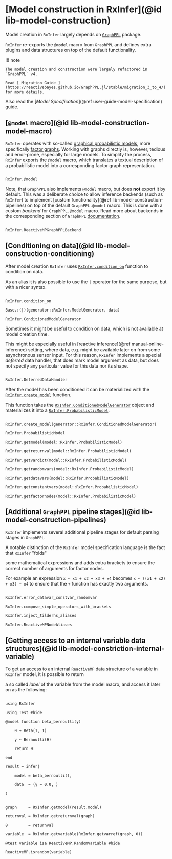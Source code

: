 # [Model construction in RxInfer](@id lib-model-construction)

Model creation in `RxInfer` largely depends on [`GraphPPL`](https://github.com/ReactiveBayes/GraphPPL.jl) package.

`RxInfer` re-exports the `@model` macro from `GraphPPL` and defines extra plugins and data structures on top of the default functionality.

!!! note

    The model creation and construction were largely refactored in `GraphPPL` v4.

    Read [_Migration Guide_](https://reactivebayes.github.io/GraphPPL.jl/stable/migration_3_to_4/) for more details.

Also read the [_Model Specification_](@ref user-guide-model-specification) guide.

## [`@model` macro](@id lib-model-construction-model-macro)

`RxInfer` operates with so-called [graphical probabilistic models](https://en.wikipedia.org/wiki/Graphical_model), more specifically [factor graphs](https://en.wikipedia.org/wiki/Factor_graph). Working with graphs directly is, however, tedious and error-prone, especially for large models. To simplify the process, `RxInfer` exports the `@model` macro, which translates a textual description of a probabilistic model into a corresponding factor graph representation.

```@docs

RxInfer.@model

```

Note, that `GraphPPL` also implements `@model` macro, but does **not** export it by default. This was a deliberate choice to allow inference backends (such as `RxInfer`) to implement [custom functionality](@ref lib-model-construction-pipelines) on top of the default `GraphPPL.@model` macro. This is done with a custom  _backend_ for `GraphPPL.@model` macro. Read more about backends in the corresponding section of `GraphPPL` [documentation](https://github.com/ReactiveBayes/GraphPPL.jl).

```@docs

RxInfer.ReactiveMPGraphPPLBackend

```

## [Conditioning on data](@id lib-model-construction-conditioning)

After model creation `RxInfer` uses [`RxInfer.condition_on`](@ref) function to condition on data.

As an alias it is also possible to use the `|` operator for the same purpose, but with a nicer syntax.

```@docs

RxInfer.condition_on

Base.:(|)(generator::RxInfer.ModelGenerator, data)

RxInfer.ConditionedModelGenerator

```

Sometimes it might be useful to condition on data, which is not available at model creation time.

This might be especially useful in [reactive inference](@ref manual-online-inference) setting, where data, e.g. might be available later on from some asynchronous sensor input. For this reason, `RxInfer` implements a special _deferred_ data handler, that does mark model argument as data, but does not specify any particular value for this data nor its shape.

```@docs

RxInfer.DeferredDataHandler

```

After the model has been conditioned it can be materialized with the [`RxInfer.create_model`](@ref) function.

This function takes the [`RxInfer.ConditionedModelGenerator`](@ref) object and materializes it into a [`RxInfer.ProbabilisticModel`](@ref).

```@docs

RxInfer.create_model(generator::RxInfer.ConditionedModelGenerator)

RxInfer.ProbabilisticModel

RxInfer.getmodel(model::RxInfer.ProbabilisticModel)

RxInfer.getreturnval(model::RxInfer.ProbabilisticModel)

RxInfer.getvardict(model::RxInfer.ProbabilisticModel)

RxInfer.getrandomvars(model::RxInfer.ProbabilisticModel)

RxInfer.getdatavars(model::RxInfer.ProbabilisticModel)

RxInfer.getconstantvars(model::RxInfer.ProbabilisticModel)

RxInfer.getfactornodes(model::RxInfer.ProbabilisticModel)

```

## [Additional `GraphPPL` pipeline stages](@id lib-model-construction-pipelines)

`RxInfer` implements several additional pipeline stages for default parsing stages in `GraphPPL`.

A notable distinction of the `RxInfer` model specification language is the fact that `RxInfer` "folds"

some mathematical expressions and adds extra brackets to ensure the correct number of arguments for factor nodes.

For example an expression `x ~ x1 + x2 + x3 + x4` becomes `x ~ ((x1 + x2) + x3) + x4` to ensure that the `+` function has exactly two arguments.

```@docs

RxInfer.error_datavar_constvar_randomvar

RxInfer.compose_simple_operators_with_brackets

RxInfer.inject_tilderhs_aliases

RxInfer.ReactiveMPNodeAliases

```

## [Getting access to an internal variable data structures](@id lib-model-constriction-internal-variable)

To get an access to an internal `ReactiveMP` data structure of a variable in `RxInfer` model, it is possible to return

a so called _label_ of the variable from the model macro, and access it later on as the following:

```@example internal-access

using RxInfer

using Test #hide

@model function beta_bernoulli(y)

    θ ~ Beta(1, 1)

    y ~ Bernoulli(θ)

    return θ

end

result = infer(

    model = beta_bernoulli(),

    data  = (y = 0.0, )

)

```

```@example internal-access

graph     = RxInfer.getmodel(result.model)

returnval = RxInfer.getreturnval(graph)

θ         = returnval

variable  = RxInfer.getvariable(RxInfer.getvarref(graph, θ))

@test variable isa ReactiveMP.RandomVariable #hide

ReactiveMP.israndom(variable)

```

